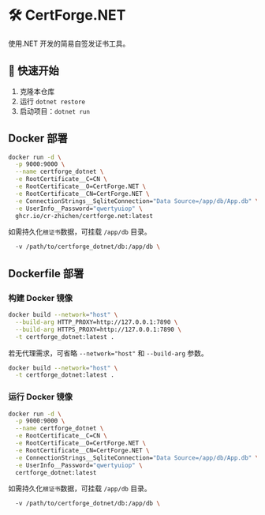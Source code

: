 # 🛠️ CertForge.NET

使用.NET 开发的简易自签发证书工具。

## 🚀 快速开始

1. 克隆本仓库
2. 运行 `dotnet restore`
3. 启动项目：`dotnet run`

## Docker 部署

```bash
docker run -d \
  -p 9000:9000 \
  --name certforge_dotnet \
  -e RootCertificate__C=CN \
  -e RootCertificate__O=CertForge.NET \
  -e RootCertificate__CN=CertForge.NET \
  -e ConnectionStrings__SqliteConnection="Data Source=/app/db/App.db" \
  -e UserInfo__Password="qwertyuiop" \
  ghcr.io/cr-zhichen/certforge.net:latest
```

如需持久化`根证书`数据，可挂载 `/app/db` 目录。
```bash
  -v /path/to/certforge_dotnet/db:/app/db \
```

## Dockerfile 部署

### 构建 Docker 镜像

``` bash
docker build --network="host" \
  --build-arg HTTP_PROXY=http://127.0.0.1:7890 \
  --build-arg HTTPS_PROXY=http://127.0.0.1:7890 \
  -t certforge_dotnet:latest .
```

若无代理需求，可省略 `--network="host"` 和 `--build-arg` 参数。

```bash
docker build --network="host" \
  -t certforge_dotnet:latest .
```

### 运行 Docker 镜像

``` bash
docker run -d \
  -p 9000:9000 \
  --name certforge_dotnet \
  -e RootCertificate__C=CN \
  -e RootCertificate__O=CertForge.NET \
  -e RootCertificate__CN=CertForge.NET \
  -e ConnectionStrings__SqliteConnection="Data Source=/app/db/App.db" \
  -e UserInfo__Password="qwertyuiop" \
  certforge_dotnet:latest
```

如需持久化`根证书`数据，可挂载 `/app/db` 目录。
```bash
  -v /path/to/certforge_dotnet/db:/app/db \
```
